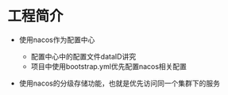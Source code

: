# 工程简介
- 使用nacos作为配置中心
    - 配置中心中的配置文件dataID讲究
    - 项目中使用bootstrap.yml优先配置nacos相关配置
  
- 使用nacos的分级存储功能，也就是优先访问同一个集群下的服务